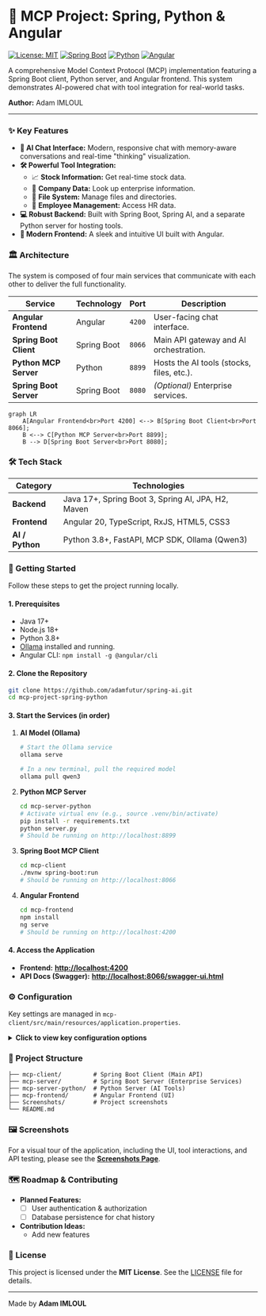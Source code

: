 
# 🚀 MCP Project: Spring, Python & Angular

[![License: MIT](https://img.shields.io/badge/License-MIT-yellow.svg)](https://opensource.org/licenses/MIT)
[![Spring Boot](https://img.shields.io/badge/Spring%20Boot-3.x-6DB33F?logo=spring)](https://spring.io/projects/spring-boot)
[![Python](https://img.shields.io/badge/Python-3.8+-3776AB?logo=python)](https://www.python.org/)
[![Angular](https://img.shields.io/badge/Angular-20.x-DD0031?logo=angular)](https://angular.io/)

A comprehensive Model Context Protocol (MCP) implementation featuring a Spring Boot client, Python server, and Angular frontend. This system demonstrates AI-powered chat with tool integration for real-world tasks.

**Author:** Adam IMLOUL

---

### ✨ Key Features

*   **🤖 AI Chat Interface:** Modern, responsive chat with memory-aware conversations and real-time "thinking" visualization.
*   **🛠️ Powerful Tool Integration:**
    *   📈 **Stock Information:** Get real-time stock data.
    *   🏢 **Company Data:** Look up enterprise information.
    *   📂 **File System:** Manage files and directories.
    *   👥 **Employee Management:** Access HR data.
*   **💻 Robust Backend:** Built with Spring Boot, Spring AI, and a separate Python server for hosting tools.
*   **🎨 Modern Frontend:** A sleek and intuitive UI built with Angular.

### 🏛️ Architecture

The system is composed of four main services that communicate with each other to deliver the full functionality.

| Service                | Technology    | Port      | Description                                |
| ---------------------- | ------------- | --------- | ------------------------------------------ |
| **Angular Frontend**   | Angular       | `4200`    | User-facing chat interface.                |
| **Spring Boot Client** | Spring Boot   | `8066`    | Main API gateway and AI orchestration.     |
| **Python MCP Server**  | Python        | `8899`    | Hosts the AI tools (stocks, files, etc.).  |
| **Spring Boot Server** | Spring Boot   | `8080`    | *(Optional)* Enterprise services.         |

```mermaid
graph LR
    A[Angular Frontend<br>Port 4200] <--> B[Spring Boot Client<br>Port 8066];
    B <--> C[Python MCP Server<br>Port 8899];
    B --> D[Spring Boot Server<br>Port 8080];
```

### 🛠️ Tech Stack

| Category      | Technologies                                       |
| ------------- | -------------------------------------------------- |
| **Backend**   | Java 17+, Spring Boot 3, Spring AI, JPA, H2, Maven |
| **Frontend**  | Angular 20, TypeScript, RxJS, HTML5, CSS3          |
| **AI / Python** | Python 3.8+, FastAPI, MCP SDK, Ollama (Qwen3)      |

### 🚀 Getting Started

Follow these steps to get the project running locally.

#### 1. Prerequisites
*   Java 17+
*   Node.js 18+
*   Python 3.8+
*   [Ollama](https://ollama.ai/) installed and running.
*   Angular CLI: `npm install -g @angular/cli`

#### 2. Clone the Repository
```bash
git clone https://github.com/adamfutur/spring-ai.git
cd mcp-project-spring-python
```

#### 3. Start the Services (in order)

1.  **AI Model (Ollama)**
    ```bash
    # Start the Ollama service
    ollama serve

    # In a new terminal, pull the required model
    ollama pull qwen3
    ```

2.  **Python MCP Server**
    ```bash
    cd mcp-server-python
    # Activate virtual env (e.g., source .venv/bin/activate)
    pip install -r requirements.txt
    python server.py
    # Should be running on http://localhost:8899
    ```

3.  **Spring Boot MCP Client**
    ```bash
    cd mcp-client
    ./mvnw spring-boot:run
    # Should be running on http://localhost:8066
    ```

4.  **Angular Frontend**
    ```bash
    cd mcp-frontend
    npm install
    ng serve
    # Should be running on http://localhost:4200
    ```

#### 4. Access the Application
*   **Frontend:** [**http://localhost:4200**](http://localhost:4200)
*   **API Docs (Swagger):** [**http://localhost:8066/swagger-ui.html**](http://localhost:8066/swagger-ui.html)

### ⚙️ Configuration

Key settings are managed in `mcp-client/src/main/resources/application.properties`.

<details>
<summary><strong>Click to view key configuration options</strong></summary>

```properties
# Server Port
server.port=8066

# AI Model Configuration (change 'qwen3' to 'llama2', 'mistral', etc.)
spring.ai.ollama.base-url=http://localhost:10000
spring.ai.ollama.chat.model=qwen3

# MCP Python Server Connection
spring.ai.mcp.client.sse.connections.server1.url=http://localhost:8899
spring.ai.mcp.client.sse.connections.server1.sse-endpoint=/sse


```
</details>

### 📁 Project Structure
```
├── mcp-client/         # Spring Boot Client (Main API)
├── mcp-server/         # Spring Boot Server (Enterprise Services)
├── mcp-server-python/  # Python Server (AI Tools)
├── mcp-frontend/       # Angular Frontend (UI)
├── Screenshots/        # Project screenshots
└── README.md
```

### 🖼️ Screenshots

For a visual tour of the application, including the UI, tool interactions, and API testing, please see the **[Screenshots Page](SCREENSHOTS.md)**.

### 🗺️ Roadmap & Contributing


*   **Planned Features:**
    *   [ ] User authentication & authorization
    *   [ ] Database persistence for chat history
*   **Contribution Ideas:**
    *   Add new features 

### 📄 License

This project is licensed under the **MIT License**. See the [LICENSE](LICENSE) file for details.

---

Made by **Adam IMLOUL**
